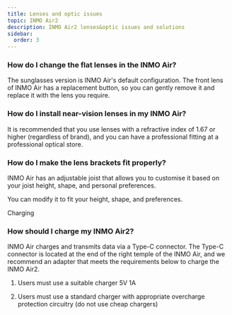 ```yaml
---
title: Lenses and optic issues
topic: INMO Air2
description: INMO Air2 lenses&optic issues and solutions
sidebar:
  order: 3
---
```




### How do I change the flat lenses in the INMO Air?

The sunglasses version is INMO Air's default configuration. The front lens of INMO Air has a replacement button, so you can gently remove it and replace it with the lens you require.



### How do I install near-vision lenses in my INMO Air?

It is recommended that you use lenses with a refractive index of 1.67 or higher (regardless of brand), and you can have a professional fitting at a professional optical store.



### How do I make the lens brackets fit properly?

INMO Air has an adjustable joist that allows you to customise it based on your joist height, shape, and personal preferences.

You can modify it to fit your height, shape, and preferences.

Charging



### How should I charge my INMO Air2?

INMO Air charges and transmits data via a Type-C connector. The Type-C connector is located at the end of the right temple of the INMO Air, and we recommend an adapter that meets the requirements below to charge the INMO Air2.

1. Users must use a suitable charger 5V 1A

2. Users must use a standard charger with appropriate overcharge protection circuitry (do not use cheap chargers)




